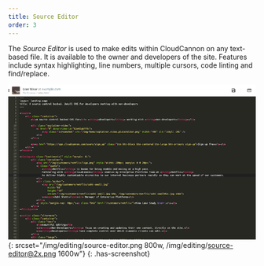 ```yaml
---
title: Source Editor
order: 3
---
```


The *Source Editor* is used to make edits within CloudCannon on any text-based file. It is available to the owner and developers of the site.
Features include syntax highlighting, line numbers, multiple cursors, code linting and find/replace.

![Source Editor](/img/editing/source-editor.png){: srcset="/img/editing/source-editor.png 800w, /img/editing/source-editor@2x.png 1600w"}
{: .has-screenshot}
